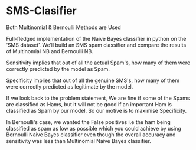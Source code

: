 # SMS-Clasifier
Both Multinomial &amp; Bernoulli Methods are Used

Full-fledged implementation of the Naive Bayes classifier in python on the ‘SMS dataset’.
We’ll build an SMS spam classifier and compare the results of Multinomial NB and Bernoulli NB.

Sensitivity implies that out of all the actual Spam's, how many of them were correctly predicted by the model as Spam. 

 Specificity implies that out of all the genuine SMS's, how many of them were correctly predicted as legitimate by the model.

 If we look back to the problem statement, We are fine if some of the Spams are classified as Hams, but it will not be good if an important Ham is classified as Spam by our model. So our motive is to maximise Specificity.
 
 In Bernoulli's case, we wanted the False positives i.e the ham being classified as spam as low as possible which you could achieve by using Bernoulli Naive Bayes classifier even though the overall accuracy and sensitivity was less than Multinomial Naive Bayes classifier.
